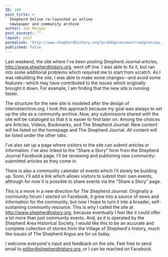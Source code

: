 ```yaml
---
ID: 160
post_title: >
  Shepherd Online re-launched as online
  newspaper and community archive
author: Jon Morgan
post_excerpt: ""
layout: post
permalink: 'http://www.shepherdhistory.org?p=160&preview=true&preview_id=160'
published: false
---
```

Last weekend, the site where I've been posting Shepherd Journal articles, <a href="http://www.shepherdhistory.org">http://www.shepherdhistory.org</a>, went off line. I was able to fix it, but ran into some additional problems which required me to start from scratch. As I was rebuilding the site, I was able to make some changes--and avoid some features--which may have contributed to the issues which originally brought it down. For example, I am finding that the new site is running faster.

The structure for the new site is modeled after the design of internetarchive.org. I took this approach because my goal was always to set up the site as a community archive. Now, any submissions shared with the site will be cataloged so that it is easier to find later on. Among the choices are Articles, Videos, Bookmarks, and The Shepherd Journal. New content will be listed on the homepage and The Shepherd Journal. All content will be listed under the other tabs.

I've also set up a page where visitors to the site can submit articles or information. I've also linked to the "Share a Story" form from the Shepherd Journal Facebook page. I'll be reviewing and publishing new community-submitted articles as they come in.

There is also a community calendar of events which I'll slowly be building up. Soon, I'll add a link which allows visitors to submit their own events, although for now it is possible to share events via the "Share a Story" page.

This is a move in a new direction for <em>The Shepherd Journal</em>. Originally a community forum I started on Facebook, it grew into a source of news and information for the community, but now I hope to turn it into a broader, self-sustaining community resource. This is why I called the site at http://www.shepherdhistory.org, because eventually I feel like it could offer a lot more than just community events. And, as it is operated by the Shepherd Area Historical Society, I would like this to be an accurate and complete collection of stories from the Village of Shepherd's history, much like issues of The Shepherd Argus are for us today.

I welcome everyone's input and feedback on the site. Feel free to send email to <a href="mailto:editor@shepherdhistory.org">editor@shepherdhistory.org</a>, or I can be reached on Facebook.